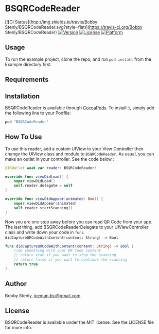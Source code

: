 # BSQRCodeReader

[![CI Status](http://img.shields.io/travis/Bobby Stenly/BSQRCodeReader.svg?style=flat)](https://travis-ci.org/Bobby Stenly/BSQRCodeReader)
[![Version](https://img.shields.io/cocoapods/v/BSQRCodeReader.svg?style=flat)](http://cocoapods.org/pods/BSQRCodeReader)
[![License](https://img.shields.io/cocoapods/l/BSQRCodeReader.svg?style=flat)](http://cocoapods.org/pods/BSQRCodeReader)
[![Platform](https://img.shields.io/cocoapods/p/BSQRCodeReader.svg?style=flat)](http://cocoapods.org/pods/BSQRCodeReader)

## Usage

To run the example project, clone the repo, and run `pod install` from the Example directory first.

## Requirements

## Installation

BSQRCodeReader is available through [CocoaPods](http://cocoapods.org). To install
it, simply add the following line to your Podfile:

```ruby
pod "BSQRCodeReader"
```

## How To Use

To use this reader, add a custom UIView to your View Controller then change the UIView class and module to `BSQRCodeReader`. As usual, you can make an outlet in your controller. See the code below : 

```swift
@IBOutlet weak var reader: BSQRCodeReader!

override func viewDidLoad() {
    super.viewDidLoad()
    self.reader.delegate = self
}

override func viewDidAppear(animated: Bool) {
    super.viewDidAppear(animated)
    self.reader.startScanning()
}

```
Now you are one step away before you can read QR Code from your app. The last thing, add BSQRCodeReaderDelegate to your UIViewController class and write down your code in `func didCaptureQRCodeWithContent(content: String) -> Bool`.

```swift
func didCaptureQRCodeWithContent(content: String) -> Bool {
    //do something with your QR Code content
    // return true if you want to stop the scanning 
    // return false if you want to continue the scanning
    return true
}
```


## Author

Bobby Stenly, iceman.bsi@gmail.com

## License

BSQRCodeReader is available under the MIT license. See the LICENSE file for more info.

